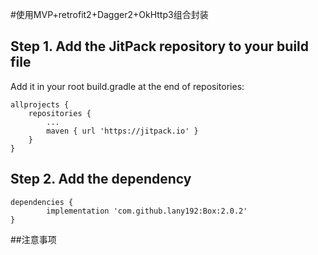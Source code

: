 #使用MVP+retrofit2+Dagger2+OkHttp3组合封装

## Step 1. Add the JitPack repository to your build file

Add it in your root build.gradle at the end of repositories:

    allprojects {
        repositories {
            ...
            maven { url 'https://jitpack.io' }
        }
    }
	
## Step 2. Add the dependency

	dependencies {
	        implementation 'com.github.lany192:Box:2.0.2'
	}
	
##注意事项
